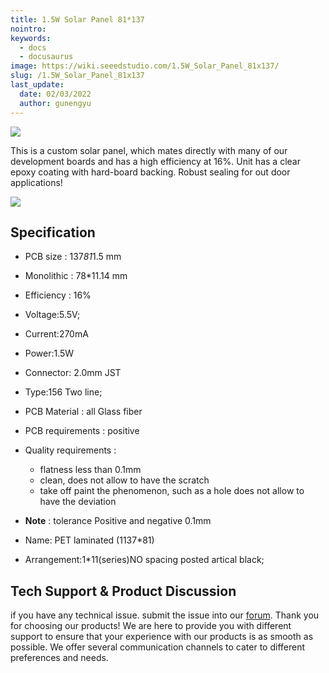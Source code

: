 ```yaml
---
title: 1.5W Solar Panel 81*137
nointro:
keywords:
  - docs
  - docusaurus
image: https://wiki.seeedstudio.com/1.5W_Solar_Panel_81x137/
slug: /1.5W_Solar_Panel_81x137
last_update:
  date: 02/03/2022
  author: gunengyu
---
```

![](https://files.seeedstudio.com/wiki/1.5W_Solar_Panel_81x137/img/1.5W.jpg)

This is a custom solar panel, which mates directly with many of our development boards and has a high efficiency at 16%. Unit has a clear epoxy coating with hard-board backing. Robust sealing for out door applications!

[![](https://files.seeedstudio.com/wiki/Seeed-WiKi/docs/images/300px-Get_One_Now_Banner-ragular.png)](https://www.seeedstudio.com/1.5W-Solar-Panel-81X137-p-952.html)


##   Specification

*   PCB size : 137*81*1.5 mm

*   Monolithic : 78*11.14 mm

*   Efficiency : 16%

*   Voltage:5.5V;

*   Current:270mA

*   Power:1.5W
*   Connector: 2.0mm JST

*   Type:156 Two line;

*   PCB Material : all Glass fiber

*   PCB requirements : positive

*   Quality requirements :

    *   flatness less than 0.1mm
    *   clean, does not allow to have the scratch
    *   take off paint the phenomenon, such as a hole does not allow to have the deviation

*   **Note** : tolerance Positive and negative 0.1mm

*   Name: PET laminated (1137*81)

*   Arrangement:1*11(series)NO spacing posted artical black;

## Tech Support & Product Discussion
 if you have any technical issue.  submit the issue into our [forum](http://forum.seeedstudio.com/). 
Thank you for choosing our products! We are here to provide you with different support to ensure that your experience with our products is as smooth as possible. We offer several communication channels to cater to different preferences and needs.

<div class="button_tech_support_container">
<a href="https://forum.seeedstudio.com/" class="button_forum"></a> 
<a href="https://www.seeedstudio.com/contacts" class="button_email"></a>
</div>

<div class="button_tech_support_container">
<a href="https://discord.gg/eWkprNDMU7" class="button_discord"></a> 
<a href="https://github.com/Seeed-Studio/wiki-documents/discussions/69" class="button_discussion"></a>
</div>